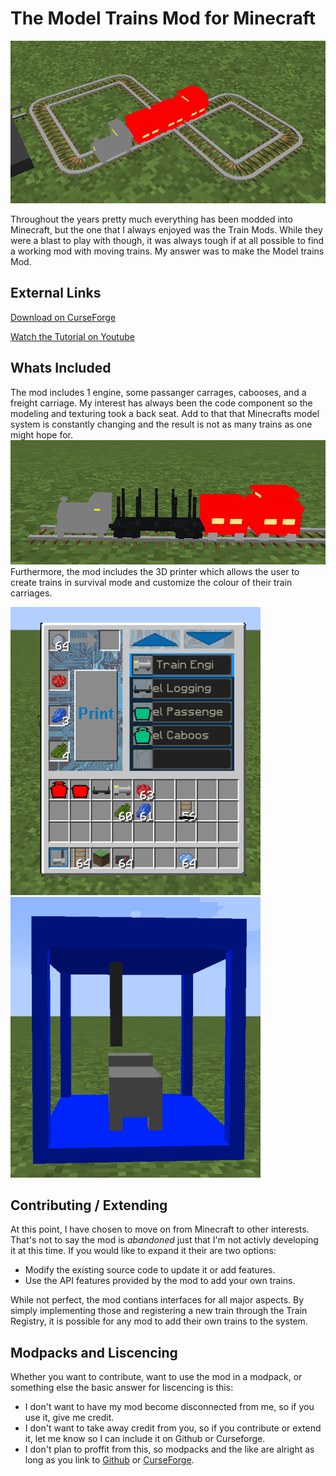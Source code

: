 # The Model Trains Mod for Minecraft

![Showcase Logo](/docs/train-figure-8.png)

Throughout the years pretty much everything has been modded into Minecraft, but the one that I always enjoyed was the Train Mods. While they were a blast to play with though, it was always tough if at all possible to find a working mod with moving trains. My answer was to make the Model trains Mod.

## External Links
[Download on CurseForge](https://www.curseforge.com/minecraft/mc-mods/model-trains-mod)

[Watch the Tutorial on Youtube](https://youtu.be/eTtsbkTYB7E)

## Whats Included
The mod includes 1 engine, some passanger carrages, cabooses, and a freight carriage. My interest has always been the code component so the modeling and texturing took a back seat. Add to that that Minecrafts model system is constantly changing and the result is not as many trains as one might hope for.
![Train Types](/docs/train-types.png)
Furthermore, the mod includes the 3D printer which allows the user to create trains in survival mode and customize the colour of their train carriages.

![Printer UI](/docs/printer-ui.png) ![Printer Printing](/docs/printer-printing.png)

## Contributing / Extending
At this point, I have chosen to move on from Minecraft to other interests. That's not to say the mod is *abandoned* just that I'm not activly developing it at this time. If you would like to expand it their are two options:
- Modify the existing source code to update it or add features.
- Use the API features provided by the mod to add your own trains.

While not perfect, the mod contians interfaces for all major aspects. By simply implementing those and registering a new train through the Train Registry, it is possible for any mod to add their own trains to the system.

## Modpacks and Liscencing
Whether you want to contribute, want to use the mod in a modpack, or something else the basic answer for liscencing is this:
- I don't want to have my mod become disconnected from me, so if you use it, give me credit.
- I don't want to take away credit from you, so if you contribute or extend it, let me know so I can include it on Github or Curseforge.
- I don't plan to proffit from this, so modpacks and the like are alright as long as you link to [Github](https://github.com/Zenith08/Model-Trains-Mod) or [CurseForge](https://www.curseforge.com/minecraft/mc-mods/model-trains-mod).
